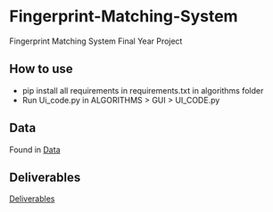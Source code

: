 # Fingerprint-Matching-System
 Fingerprint Matching System Final Year Project 

## How to use
- pip install all requirements in requirements.txt in algorithms folder
- Run Ui_code.py in ALGORITHMS > GUI > UI_CODE.py

## Data
Found in [Data](https://github.com/Mini-Sylar/Fingerprint-Matching-System/tree/main/Algorithms/Data)

## Deliverables
[Deliverables](https://github.com/Mini-Sylar/Fingerprint-Matching-System/tree/main/Deliverables)
